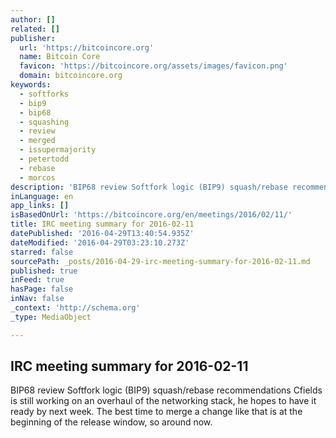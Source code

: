 ```yaml
---
author: []
related: []
publisher:
  url: 'https://bitcoincore.org'
  name: Bitcoin Core
  favicon: 'https://bitcoincore.org/assets/images/favicon.png'
  domain: bitcoincore.org
keywords:
  - softforks
  - bip9
  - bip68
  - squashing
  - review
  - merged
  - issupermajority
  - petertodd
  - rebase
  - morcos
description: 'BIP68 review Softfork logic (BIP9) squash/rebase recommendations Cfields is still working on an overhaul of the networking stack, he hopes to have it ready by next week. The best time to merge a change like that is at the beginning of the release window, so around now.'
inLanguage: en
app_links: []
isBasedOnUrl: 'https://bitcoincore.org/en/meetings/2016/02/11/'
title: IRC meeting summary for 2016-02-11
datePublished: '2016-04-29T13:40:54.935Z'
dateModified: '2016-04-29T03:23:10.273Z'
starred: false
sourcePath: _posts/2016-04-29-irc-meeting-summary-for-2016-02-11.md
published: true
inFeed: true
hasPage: false
inNav: false
_context: 'http://schema.org'
_type: MediaObject

---
```

<article style=""><h1>IRC meeting summary for 2016-02-11</h1><p>BIP68 review Softfork logic (BIP9) squash/rebase recommendations Cfields is still working on an overhaul of the networking stack, he hopes to have it ready by next week. The best time to merge a change like that is at the beginning of the release window, so around now.</p></article>